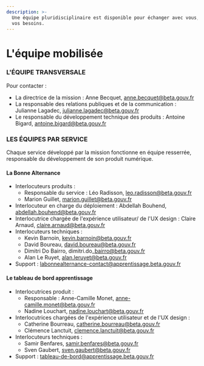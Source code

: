 ```yaml
---
description: >-
  Une équipe pluridisciplinaire est disponible pour échanger avec vous, selon
  vos besoins.
---
```


# L'équipe mobilisée

### L'ÉQUIPE TRANSVERSALE

Pour contacter :&#x20;

* La directrice de la mission : Anne Becquet, [anne.becquet@beta.gouv.fr](mailto:anne.becquet@beta.gouv.fr)
* La responsable des relations publiques et de la communication  : Julianne Lagadec, [julianne.lagadec@beta.gouv.fr](mailto:julianne.lagadec@beta.gouv.fr)
* Le responsable du développement technique des produits : Antoine Bigard, [antoine.bigard@beta.gouv.fr](mailto:antoine.bigard@beta.gouv.fr)

### ‌LES ÉQUIPES PAR SERVICE

‌Chaque service développé par la mission fonctionne en équipe resserrée, responsable du développement de son produit numérique.

#### ‌La Bonne Alternance

* Interlocuteurs produits :&#x20;
  * Responsable du service : Léo Radisson, leo.radisson@beta.gouv.fr
  * Marion Guillet, marion.guillet@beta.gouv.fr
* Interlocuteur en charge du déploiement : Abdellah Bouhend, abdellah.bouhend@beta.gouv.fr
* Interlocutrice chargée de l'expérience utilisateur/ de l'UX design : Claire Arnaud, claire.arnaud@beta.gouv.fr
* Interlocuteurs techniques :
  * Kevin Barnoin, kevin.barnoin@beta.gouv.fr
  * David Boureau, david.boureau@beta.gouv.fr
  * Dimitri Do Bairro, dimitri.do\_bairro@beta.gouv.fr
  * Alan Le Ruyet, alan.leruyet@beta.gouv.fr&#x20;
* Support : labonnealternance-contact@apprentissage.beta.gouv.fr

#### Le tableau de bord apprentissage‌

* Interlocutrices produit :&#x20;
  * Responsable : Anne-Camille Monet, anne-camille.monet@beta.gouv.fr
  * Nadine Louchart, nadine.louchart@beta.gouv.fr
* Interlocutrices chargées de l'expérience utilisateur et de l'UX design :&#x20;
  * Catherine Bourreau, catherine.bourreau@beta.gouv.fr
  * Clémence Lanctuit, clemence.lanctuit@beta.gouv.fr
* Interlocuteurs techniques :
  * Samir Benfares, samir.benfares@beta.gouv.fr
  * Sven Gaubert, sven.gaubert@beta.gouv.fr
* Support : tableau-de-bord@apprentissage.beta.gouv.fr





